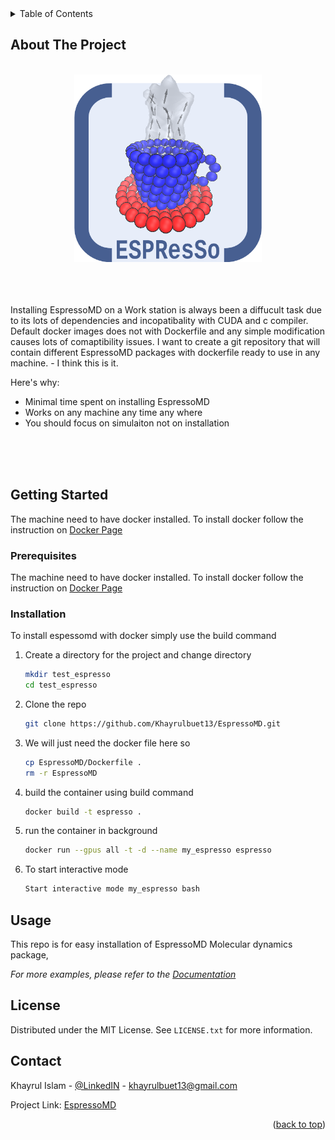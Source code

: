 
<!-- TABLE OF CONTENTS -->
<details>
  <summary>Table of Contents</summary>
  <ol>
    <li><a href="#about-the-project">About The Project</a></li>
    <li>
      <a href="#getting-started">Getting Started</a>
      <ul>
        <li><a href="#prerequisites">Prerequisites</a></li>
        <li><a href="#installation">Installation</a></li>
      </ul>
    </li>
    <li><a href="#usage">Usage</a></li>
    <li><a href="#license">License</a></li>
    <li><a href="#contact">Contact</a></li>
  </ol>
</details>



<!-- ABOUT THE PROJECT -->
## About The Project

<!-- PROJECT LOGO -->
<br />
<div align="center">
  <a href="https://github.com/github_username/repo_name">
    <img src="images/Espresso.png" alt="Logo" width="300" height="300">
  </a>
</div>

</br>
</br>
</br>

Installing EspressoMD on a Work station is always been a diffucult task due to its lots of dependencies and incopatibality with CUDA and c compiler. Default docker images does not with Dockerfile and any simple modification causes lots of comaptibility issues. I want to create a git repository that will contain different EspressoMD packages with dockerfile ready to use in any machine. - I think this is it.

Here's why:
* Minimal time spent on installing EspressoMD 
* Works on any machine any time any where
* You should focus on simulaiton not on installation

</br>
</br>
</br>



<!-- GETTING STARTED -->
## Getting Started

The machine need to have docker installed. To install docker follow the instruction on [Docker Page](https://docs.docker.com/desktop/install/linux-install/)

### Prerequisites

The machine need to have docker installed. To install docker follow the instruction on [Docker Page](https://docs.docker.com/desktop/install/linux-install/)


### Installation

To install espessomd with docker simply use the build command

1. Create a directory for the project and change directory
   ```sh
   mkdir test_espresso
   cd test_espresso
   ```
2. Clone the repo
   ```sh
   git clone https://github.com/Khayrulbuet13/EspressoMD.git
   ```
3. We will just need the docker file here so 
   ```sh
   cp EspressoMD/Dockerfile .
   rm -r EspressoMD
   ```
4. build the container using build command
   ```sh
   docker build -t espresso .
   ```
5. run the container in background
   ```sh
   docker run --gpus all -t -d --name my_espresso espresso
   ```
6. To start interactive mode
   ```sh
   Start interactive mode my_espresso bash
   ```


<!-- USAGE EXAMPLES -->
## Usage

This repo is for easy installation of EspressoMD Molecular dynamics package,

_For more examples, please refer to the [Documentation](https://espressomd.github.io/doc/index.html)_


<!-- LICENSE -->
## License

Distributed under the MIT License. See `LICENSE.txt` for more information.


<!-- CONTACT -->
## Contact

Khayrul Islam - [@LinkedIN](https://www.linkedin.com/in/khayrulbuet13/) - khayrulbuet13@gmail.com

Project Link: [EspressoMD](https://github.com/Khayrulbuet13/EspressoMD.git)

<p align="right">(<a href="#readme-top">back to top</a>)</p>
